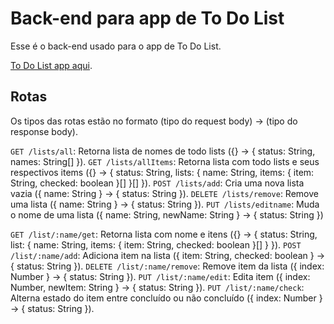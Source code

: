 # Back-end para app de To Do List

Esse é o back-end usado para o app de To Do List.

[To Do List app aqui](https://github.com/gabrielmaia2/ToDo-List).

## Rotas

Os tipos das rotas estão no formato (tipo do request body) -> (tipo do response body).

`GET /lists/all`: Retorna lista de nomes de todo lists ({} -> { status: String, names: String\[\] }).
`GET /lists/allItems`: Retorna lista com todo lists e seus respectivos items ({} -> { status: String, lists: { name: String, items: { item: String, checked: boolean }\[\] }\[\] }).
`POST /lists/add`: Cria uma nova lista vazia ({ name: String } -> { status: String }).
`DELETE /lists/remove`: Remove uma lista ({ name: String } -> { status: String }).
`PUT /lists/editname`: Muda o nome de uma lista ({ name: String, newName: String } -> { status: String })

`GET /list/:name/get`: Retorna lista com nome e itens ({} -> { status: String, list: { name: String, items: { item: String, checked: boolean }\[\] } }).
`POST /list/:name/add`: Adiciona item na lista ({ item: String, checked: boolean } -> { status: String }).
`DELETE /list/:name/remove`: Remove item da lista ({ index: Number } -> { status: String }).
`PUT /list/:name/edit`: Edita item ({ index: Number, newItem: String } -> { status: String }).
`PUT /list/:name/check`: Alterna estado do item entre concluído ou não concluído ({ index: Number } -> { status: String }).
